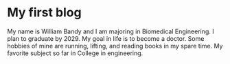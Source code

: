 # My first blog

My name is William Bandy and I am majoring in Biomedical Engineering. I plan to graduate by 2029. 
My goal in life is to become a doctor. Some hobbies of mine are running, lifting, and reading books in my spare time. 
My favorite subject so far in College in engineering.
